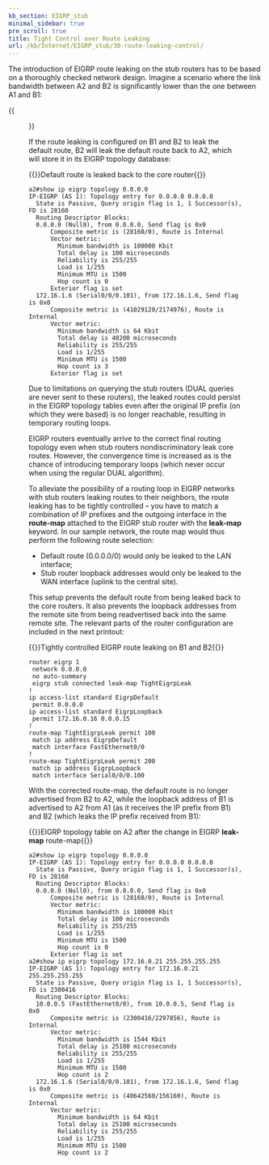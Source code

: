 ```yaml
---
kb_section: EIGRP_stub
minimal_sidebar: true
pre_scroll: true
title: Tight Control over Route Leaking
url: /kb/Internet/EIGRP_stub/30-route-leaking-control/
---
```

The introduction of EIGRP route leaking on the stub routers has to be based on a thoroughly checked network design. Imagine a scenario where the link bandwidth between A2 and B2 is significantly lower than the one between A1 and B1:

{{<figure src="/kb/Internet/EIGRP_stub/EIGRP_7.gif" caption="Remote site with a primary and a backup uplink">}}

If the route leaking is configured on B1 and B2 to leak the default route, B2 will leak the default route back to A2, which will store it in its EIGRP topology database:

{{<cc>}}Default route is leaked back to the core router{{</cc>}}
```
a2#show ip eigrp topology 0.0.0.0
IP-EIGRP (AS 1): Topology entry for 0.0.0.0 0.0.0.0
  State is Passive, Query origin flag is 1, 1 Successor(s), FD is 28160
  Routing Descriptor Blocks:
  0.0.0.0 (Null0), from 0.0.0.0, Send flag is 0x0
      Composite metric is (28160/0), Route is Internal
      Vector metric:
        Minimum bandwidth is 100000 Kbit
        Total delay is 100 microseconds
        Reliability is 255/255
        Load is 1/255
        Minimum MTU is 1500
        Hop count is 0
      Exterior flag is set
  172.16.1.6 (Serial0/0/0.101), from 172.16.1.6, Send flag is 0x0
      Composite metric is (41029120/2174976), Route is Internal
      Vector metric:
        Minimum bandwidth is 64 Kbit
        Total delay is 40200 microseconds
        Reliability is 255/255
        Load is 1/255
        Minimum MTU is 1500
        Hop count is 3
      Exterior flag is set
```

Due to limitations on querying the stub routers (DUAL queries are never sent to these routers), the leaked routes could persist in the EIGRP topology tables even after the original IP prefix (on which they were based) is no longer reachable, resulting in temporary routing loops.

EIGRP routers eventually arrive to the correct final routing topology even when stub routers nondiscriminatory leak core routes. However, the convergence time is increased as is the chance of introducing temporary loops (which never occur when using the regular DUAL algorithm).

To alleviate the possibility of a routing loop in EIGRP networks with stub routers leaking routes to their neighbors, the route leaking has to be tightly controlled – you have to match a combination of IP prefixes and the outgoing interface in the **route-map** attached to the EIGRP stub router with the **leak-map** keyword. In our sample network, the route map would thus perform the following route selection:

* Default route (0.0.0.0/0) would only be leaked to the LAN interface;
* Stub router loopback addresses would only be leaked to the WAN interface (uplink to the central site).

This setup prevents the default route from being leaked back to the core routers. It also prevents the loopback addresses from the remote site from being readvertised back into the same remote site. The relevant parts of the router configuration are included in the next printout:

{{<cc>}}Tightly controlled EIGRP route leaking on B1 and B2{{</cc>}}
```
router eigrp 1
 network 0.0.0.0
 no auto-summary
 eigrp stub connected leak-map TightEigrpLeak
!
ip access-list standard EigrpDefault
 permit 0.0.0.0
ip access-list standard EigrpLoopback
 permit 172.16.0.16 0.0.0.15
!
route-map TightEigrpLeak permit 100
 match ip address EigrpDefault
 match interface FastEthernet0/0
!
route-map TightEigrpLeak permit 200
 match ip address EigrpLoopback
 match interface Serial0/0/0.100
```

With the corrected route-map, the default route is no longer advertised from B2 to A2, while the loopback address of B1 is advertised to A2 from A1 (as it receives the IP prefix from B1) and B2 (which leaks the IP prefix received from B1):

{{<cc>}}EIGRP topology table on A2 after the change in EIGRP **leak-map** route-map{{</cc>}}
```
a2#show ip eigrp topology 0.0.0.0
IP-EIGRP (AS 1): Topology entry for 0.0.0.0 0.0.0.0
  State is Passive, Query origin flag is 1, 1 Successor(s), FD is 28160
  Routing Descriptor Blocks:
  0.0.0.0 (Null0), from 0.0.0.0, Send flag is 0x0
      Composite metric is (28160/0), Route is Internal
      Vector metric:
        Minimum bandwidth is 100000 Kbit
        Total delay is 100 microseconds
        Reliability is 255/255
        Load is 1/255
        Minimum MTU is 1500
        Hop count is 0
      Exterior flag is set
a2#show ip eigrp topology 172.16.0.21 255.255.255.255
IP-EIGRP (AS 1): Topology entry for 172.16.0.21 255.255.255.255
  State is Passive, Query origin flag is 1, 1 Successor(s), FD is 2300416
  Routing Descriptor Blocks:
  10.0.0.5 (FastEthernet0/0), from 10.0.0.5, Send flag is 0x0
      Composite metric is (2300416/2297856), Route is Internal
      Vector metric:
        Minimum bandwidth is 1544 Kbit
        Total delay is 25100 microseconds
        Reliability is 255/255
        Load is 1/255
        Minimum MTU is 1500
        Hop count is 2
  172.16.1.6 (Serial0/0/0.101), from 172.16.1.6, Send flag is 0x0
      Composite metric is (40642560/156160), Route is Internal
      Vector metric:
        Minimum bandwidth is 64 Kbit
        Total delay is 25100 microseconds
        Reliability is 255/255
        Load is 1/255
        Minimum MTU is 1500
        Hop count is 2
```
